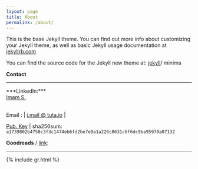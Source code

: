 ```yaml
---
layout: page
title: About
permalink: /about/
---
```


This is the base Jekyll theme. You can find out more info about customizing your Jekyll theme, as well as basic Jekyll usage documentation at [jekyllrb.com](https://jekyllrb.com)

You can find the source code for the Jekyll new theme at:
[jekyll](https://jekyllrb.com)/ minima

**Contact**

<hr class="new1">
***LinkedIn:***
<div class="LI-profile-badge"  data-version="v1" data-size="medium" data-locale="en_US" data-type="vertical" data-theme="dark" data-vanity="imam"><a class="LI-simple-link" href='https://id.linkedin.com/in/imam/en-us?trk=profile-badge'>Imam S.</a></div>
<br>

Email	: |<span class="fa fa-envelope-o"></span> [i.mail @ tuta.io](mailto:i.mail@tuta.io) |

 <span class="fa fa-key"></span> <a href="{{ site.url }}/imam-pub.key" target="_blank">Pub. Key</a> | sha256sum: `a1739802b4758c3f3c1474eb6fd2be7e9a1a226c8631c6f6dc9ba95970a07132`

**Goodreads** / [link](https://www.goodreads.com/imams):

<hr class="new1">
{% include gr.html %}
